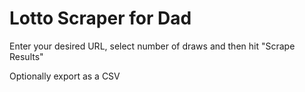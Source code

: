 # Lotto Scraper for Dad

Enter your desired URL, select number of draws and then hit "Scrape Results"

Optionally export as a CSV
